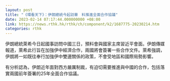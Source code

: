 ```yaml
---
layout: post
title: "《環看天下》：伊朗總統今起訪華　料推進全面合作協議"
date: 2023-02-14 07:17:44.000000000 +08:00
link: https://news.rthk.hk/rthk/ch/component/k2/1687775-20230214.htm
categories: rthk
---
```


伊朗總統萊希今日起國事訪問中國三日，預料會與國家主席習近平會面。伊朗傳媒報道，萊希此行旨在加強伊中經濟合作，兩國將會簽署一些合作文件。萊希強調，伊朗將一如既往奉行加強伊中雙邊關係的政策，不會受地區和國際局勢影響。

有分析認為，伊朗近年面對西方嚴厲制裁，有迫切需要推進與中國的合作，包括落實兩國前年簽署的25年全面合作協議。
